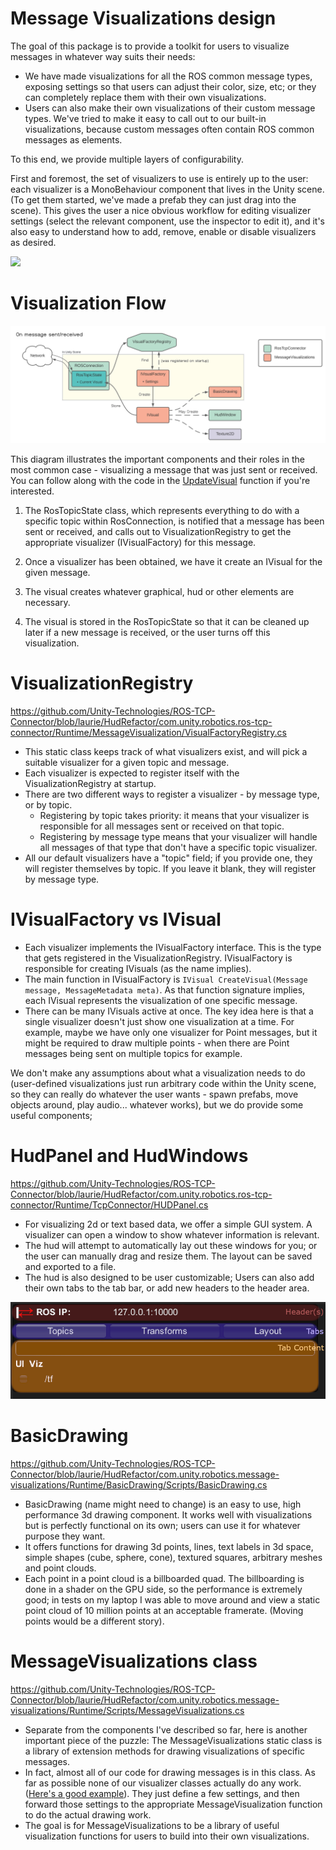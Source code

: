 # Message Visualizations design

The goal of this package is to provide a toolkit for users to visualize messages in whatever way suits their needs:
  * We have made visualizations for all the ROS common message types, exposing settings so that users can adjust their color, size, etc; or they can completely replace them with their own visualizations.
  * Users can also make their own visualizations of their custom message types. We've tried to make it easy to call out to our built-in visualizations, because custom messages often contain ROS common messages as elements.

To this end, we provide multiple layers of configurability.

First and foremost, the set of visualizers to use is entirely up to the user: each visualizer is a MonoBehaviour component that lives in the Unity scene. (To get them started, we've made a prefab they can just drag into the scene).
This gives the user a nice obvious workflow for editing visualizer settings (select the relevant component, use the inspector to edit it), and it's also easy to understand how to add, remove, enable or disable visualizers as desired.

<img src="images~/VisualizationSuiteExample.PNG">

# Visualization Flow

<img src="images~/MsgVizFlow.svg">

This diagram illustrates the important components and their roles in the most common case - visualizing a message that was just sent or received. You can follow along with the code in the [UpdateVisual](https://github.com/Unity-Technologies/ROS-TCP-Connector/blob/91c1dbca71987dab30bea508bdc173a2ecb63d55/com.unity.robotics.ros-tcp-connector/Runtime/TcpConnector/RosTopicState.cs#L161) function if you're interested.

1. The RosTopicState class, which represents everything to do with a specific topic within RosConnection, is notified that a message has been sent or received, and calls out to VisualizationRegistry to get the appropriate visualizer (IVisualFactory) for this message.

2. Once a visualizer has been obtained, we have it create an IVisual for the given message.

3. The visual creates whatever graphical, hud or other elements are necessary.

4. The visual is stored in the RosTopicState so that it can be cleaned up later if a new message is received, or the user turns off this visualization.

# VisualizationRegistry

https://github.com/Unity-Technologies/ROS-TCP-Connector/blob/laurie/HudRefactor/com.unity.robotics.ros-tcp-connector/Runtime/MessageVisualization/VisualFactoryRegistry.cs
- This static class keeps track of what visualizers exist, and will pick a suitable visualizer for a given topic and message.
- Each visualizer is expected to register itself with the VisualizationRegistry at startup.
- There are two different ways to register a visualizer - by message type, or by topic.
    - Registering by topic takes priority: it means that your visualizer is responsible for all messages sent or received on that topic.
	- Registering by message type means that your visualizer will handle all messages of that type that don't have a specific topic visualizer.
- All our default visualizers have a "topic" field; if you provide one, they will register themselves by topic. If you leave it blank, they will register by message type.


# IVisualFactory vs IVisual

- Each visualizer implements the IVisualFactory interface. This is the type that gets registered in the VisualizationRegistry. IVisualFactory is responsible for creating IVisuals (as the name implies).
- The main function in IVisualFactory is `IVisual CreateVisual(Message message, MessageMetadata meta)`. As that function signature implies, each IVisual represents the visualization of one specific message.
- There can be many IVisuals active at once. The key idea here is that a single visualizer doesn't just show one visualization at a time. For example, maybe we have only one visualizer for Point messages, but it might be required to draw multiple points - when there are Point messages being sent on multiple topics for example.

We don't make any assumptions about what a visualization needs to do (user-defined visualizations just run arbitrary code within the Unity scene, so they can really do whatever the user wants - spawn prefabs, move objects around, play audio... whatever works), but we do provide some useful components;

# HudPanel and HudWindows

https://github.com/Unity-Technologies/ROS-TCP-Connector/blob/laurie/HudRefactor/com.unity.robotics.ros-tcp-connector/Runtime/TcpConnector/HUDPanel.cs
- For visualizing 2d or text based data, we offer a simple GUI system. A visualizer can open a window to show whatever information is relevant.
- The hud will attempt to automatically lay out these windows for you; or the user can manually drag and resize them. The layout can be saved and exported to a file.
- The hud is also designed to be user customizable; Users can also add their own tabs to the tab bar, or add new headers to the header area.
<img src="images~/HudAreas.png">

# BasicDrawing
https://github.com/Unity-Technologies/ROS-TCP-Connector/blob/laurie/HudRefactor/com.unity.robotics.message-visualizations/Runtime/BasicDrawing/Scripts/BasicDrawing.cs
- BasicDrawing (name might need to change) is an easy to use, high performance 3d drawing component. It works well with visualizations but is perfectly functional on its own; users can use it for whatever purpose they want.
- It offers functions for drawing 3d points, lines, text labels in 3d space, simple shapes (cube, sphere, cone), textured squares, arbitrary meshes and point clouds.
- Each point in a point cloud is a billboarded quad. The billboarding is done in a shader on the GPU side, so the performance is extremely good; in tests on my laptop I was able to move around and view a static point cloud of 10 million points at an acceptable framerate. (Moving points would be a different story).

# MessageVisualizations class

https://github.com/Unity-Technologies/ROS-TCP-Connector/blob/laurie/HudRefactor/com.unity.robotics.message-visualizations/Runtime/Scripts/MessageVisualizations.cs
- Separate from the components I've described so far, here is another important piece of the puzzle: The MessageVisualizations static class is a library of extension methods for drawing visualizations of specific messages.
- In fact, almost all of our code for drawing messages is in this class. As far as possible none of our visualizer classes actually do any work. ([Here's a good example](https://github.com/Unity-Technologies/ROS-TCP-Connector/blob/laurie/HudRefactor/com.unity.robotics.message-visualizations/Runtime/DefaultVisualizers/Geometry/DefaultVisualizerVector3.cs)). They just define a few settings, and then forward those settings to the appropriate MessageVisualization function to do the actual drawing work.
- The goal is for MessageVisualizations to be a library of useful visualization functions for users to build into their own visualizations.
